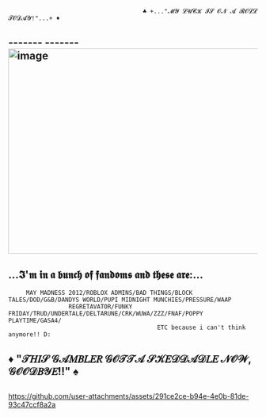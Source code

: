 

                                          ♣️ +..."𝓜𝓨 𝓛𝓤𝓒𝓚 𝓘𝓢 𝓞𝓝 𝓐 𝓡𝓞𝓛𝓛 𝓣𝓞𝓓𝓐𝓨!"...+ ♦️
  ##       ------- -------   <img width="777" height="414" alt="image" src="https://github.com/user-attachments/assets/66b55f69-2082-40ae-8121-74c26f453a03" /> 
   ##                                        ...𝕴'𝖒 𝖎𝖓 𝖆 𝖇𝖚𝖓𝖈𝖍 𝖔𝖋 𝖋𝖆𝖓𝖉𝖔𝖒𝖘 𝖆𝖓𝖉 𝖙𝖍𝖊𝖘𝖊 𝖆𝖗𝖊:...
         MAY MADNESS 2012/ROBLOX ADMINS/BAD THINGS/BLOCK TALES/DOD/G&B/DANDYS WORLD/PUPI MIDNIGHT MUNCHIES/PRESSURE/WAAP
                     REGRETAVATOR/FUNKY FRIDAY/TRUD/UNDERTALE/DELTARUNE/CRK/WUWA/ZZZ/FNAF/POPPY PLAYTIME/GASA4/
                                              ETC because i can't think anymore!! D:
  ##                                   ♦️ "𝒯𝐻𝐼𝒮 𝒢𝒜𝑀𝐵𝐿𝐸𝑅 𝒢𝒪𝒯𝒯𝒜 𝒮𝒦𝐸𝒟𝒟𝒜𝒟𝐿𝐸 𝒩𝒪𝒲, 𝒢𝒪𝒪𝒟𝐵𝒴𝐸!!" ♠️
  ##
   

  https://github.com/user-attachments/assets/291ce2ce-b94e-4e0b-81de-93c47ccf8a2a 






 




